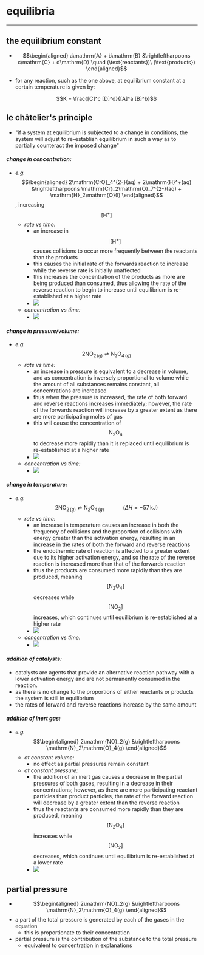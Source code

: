 # equilibria

***

## **the equilibrium constant**

* $$\begin{aligned} a\mathrm{A} + b\mathrm{B} &\rightleftharpoons c\mathrm{C} + d\mathrm{D} \quad (\text{reactants})\ (\text{products}) \end{aligned}$$
* for any reaction, such as the one above, at equilibrium constant at a certain temperature is given by:
  
  $$K = \frac{[C]^c [D]^d}{[A]^a [B]^b}$$

## **le châtelier's principle**

* "if a system at equilibrium is subjected to a change in conditions, the system will adjust to re-establish equilibrium in such a way as to partially counteract the imposed change"
#### _change in concentration:_
  * *e.g.* $$\begin{aligned} 2\mathrm{CrO}_4^{2-}(aq) + 2\mathrm{H}^+(aq) &\rightleftharpoons \mathrm{Cr}_2\mathrm{O}_7^{2-}(aq) + \mathrm{H}_2\mathrm{O}(l) \end{aligned}$$ , increasing $$[\mathrm{H}^+]$$
    * _rate vs time:_
      * an increase in $$[\mathrm{H}^+]$$ causes collisions to occur more frequently between the reactants than the products
      * this causes the initial rate of the forwards reaction to increase while the reverse rate is initially unaffected
      * this increases the concentration of the products as more are being produced than consumed, thus allowing the rate of the reverse reaction to begin to increase until equilibrium is re-established at a higher rate
      * ![](images/image_1.7df34e23.png)
    * _concentration vs time:_
      * ![](images/image_2.6a1119d3.png)
#### _change in pressure/volume:_
  * *e.g.* $$2\mathrm{NO}_{2\,(g)} \rightleftharpoons \mathrm{N}_2\mathrm{O}_{4\,(g)}$$
    * _rate vs time:_
      * an increase in pressure is equivalent to a decrease in volume, and as concentration is inversely proportional to volume while the amount of all substances remains constant, all concentrations are increased
      * thus when the pressure is increased, the rate of both forward and reverse reactions increases immediately; however, the rate of the forwards reaction will increase by a greater extent as there are more participating moles of gas
      * this will cause the concentration of $$\mathrm{N}_2\mathrm{O}_4$$ to decrease more rapidly than it is replaced until equilibrium is re-established at a higher rate
      * ![](images/image_3.8f602956.png)
    * _concentration vs time:_
      * ![](images/image_4.c538dfdf.png)
#### _change in temperature:_
  * *e.g.* $$2\mathrm{NO}_{2\,(g)} \rightleftharpoons \mathrm{N}_2\mathrm{O}_{4\,(g)} \quad \quad \quad \left( \Delta H = -57 \, \mathrm{kJ} \right)$$
    * _rate vs time:_
      * an increase in temperature causes an increase in both the frequency of collisions and the proportion of collisions with energy greater than the activation energy, resulting in an increase in the rates of both the forward and reverse reactions
      * the endothermic rate of reaction is affected to a greater extent due to its higher activation energy, and so the rate of the reverse reaction is increased more than that of the forwards reaction
      * thus the products are consumed more rapidly than they are produced, meaning $$[\mathrm{N}_2\mathrm{O}_4]$$ decreases while $$[\mathrm{NO}_2]$$ increases, which continues until equilibrium is re-established at a higher rate
      * ![](images/image_5.3406953b.png)
    * _concentration vs time:_
      * ![](images/image_6.c80094a2.png)
#### _addition of catalysts:_
  * catalysts are agents that provide an alternative reaction pathway with a lower activation energy and are not permanently consumed in the reaction.
  * as there is no change to the proportions of either reactants or products the system is still in equilibrium
  * the rates of forward and reverse reactions increase by the same amount
#### _addition of inert gas:_
  * *e.g.* $$\begin{aligned} 2\mathrm{NO}_2(g) &\rightleftharpoons \mathrm{N}_2\mathrm{O}_4(g) \end{aligned}$$
    * _at constant volume:_
      * no effect as partial pressures remain constant
    * _at constant pressure:_
      * the addition of an inert gas causes a decrease in the partial pressures of both gases, resulting in a decrease in their concentrations; however, as there are more participating reactant particles than product particles, the rate of the forward reaction will decrease by a greater extent than the reverse reaction
      * thus the reactants are consumed more rapidly than they are produced, meaning $$[\mathrm{N}_2\mathrm{O}_4]$$ increases while $$[\mathrm{NO}_2]$$ decreases, which continues until equilibrium is re-established at a lower rate
      * ![](images/image_7.e7b6ccf8.png)

## **partial pressure**

* $$\begin{aligned} 2\mathrm{NO}_2(g) &\rightleftharpoons \mathrm{N}_2\mathrm{O}_4(g) \end{aligned}$$
* a part of the total pressure is generated by each of the gases in the equation
  * this is proportionate to their concentration
* partial pressure is the contribution of the substance to the total pressure
  * equivalent to concentration in explanations
